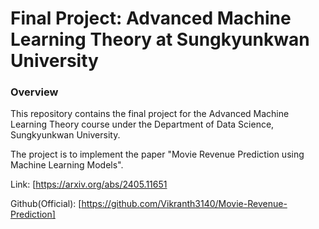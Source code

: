 # Final Project: Advanced Machine Learning Theory at Sungkyunkwan University   
   
### Overview   
This repository contains the final project for the Advanced Machine Learning Theory course under the Department of Data Science, Sungkyunkwan University.

The project is to implement the paper "Movie Revenue Prediction using Machine Learning Models".

Link: [https://arxiv.org/abs/2405.11651

Github(Official): [https://github.com/Vikranth3140/Movie-Revenue-Prediction]
